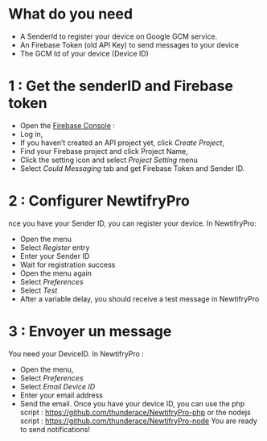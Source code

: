 # What do you need
  * A SenderId to register your device on Google GCM service.
  * An Firebase Token (old API Key) to send messages to your device
  * The GCM Id of your device (Device ID)

# 1 : Get the senderID and Firebase token
  * Open the [Firebase Console](https://console.firebase.google.com/) :
  * Log in,
  * If you haven’t created an API project yet, click *Create Project*,
  * Find your Firebase project and click Project Name,
  * Click the setting icon and select *Project Setting* menu
  * Select *Could Messaging* tab and get Firebase Token and Sender ID.

# 2 : Configurer NewtifryPro
nce you have your Sender ID, you can register your device. In NewtifryPro: 
  * Open the menu
  * Select *Register* entry
  * Enter your Sender ID
  * Wait for registration success
  * Open the menu again
  * Select *Preferences*
  * Select *Test*
  * After a variable delay, you should receive a test message in NewtifryPro

# 3 : Envoyer un message
You need your DeviceID. In NewtifryPro :
  * Open the menu,
  * Select *Preferences*
  * Select *Email Device ID*
  * Enter your email address
  * Send the email.
Once you have your device ID, you can use the php script : https://github.com/thunderace/NewtifryPro-php or the nodejs script : https://github.com/thunderace/NewtifryPro-node
You are ready to send notifications!
  
